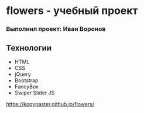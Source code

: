 # flowers - учебный проект
### Выполнил проект: Иван Воронов
## Технологии
- HTML
- CSS
- jQuery
- Bootstrap
- FancyBox
- Swiper Slider JS

https://kopypaster.github.io/flowers/
